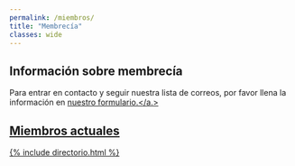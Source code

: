 ```yaml
---
permalink: /miembros/
title: "Membrecía"
classes: wide
---
```


## Información sobre membrecía
Para entrar en contacto y seguir nuestra lista de correos, por favor llena la información en <a href="https://docs.google.com/forms/u/1/d/1cEgy-9xQule50YGzj_7zXtWZM2m5tOMl0sXhzNhBbik/edit?usp=drive_web">nuestro formulario.</a.>

## Miembros actuales
{% include directorio.html %}